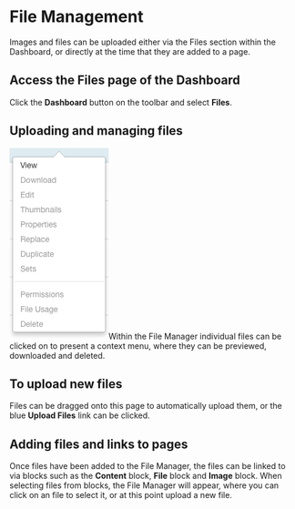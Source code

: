 # File Management

Images and files can be uploaded either via the Files section within the Dashboard, or directly at the time that they are added to a page.

## Access the Files page of the Dashboard

Click the **Dashboard** button on the toolbar and select **Files**.

## Uploading and managing files

<img src="/assets/managingfiles.png" class="right" />Within the File Manager individual files can be clicked on to present a context menu, where they can be previewed, downloaded and deleted.

## To upload new files

Files can be dragged onto this page to automatically upload them, or the blue **Upload Files** link can be clicked.

## Adding files and links to pages

Once files have been added to the File Manager, the files can be linked to via blocks such as the **Content** block, **File** block and **Image** block. When selecting files from blocks, the File Manager will appear, where you can click on an file to select it, or at this point upload a new file.